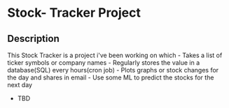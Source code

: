 # Stock- Tracker Project

## Description

This Stock Tracker is a project i've been working on which
    - Takes a list of ticker symbols or company names
    - Regularly stores the value in a database(SQL) every hours(cron job)
    - Plots graphs or stock changes for the day and shares in email
    - Use some ML to predict the stocks for the next day
- TBD
